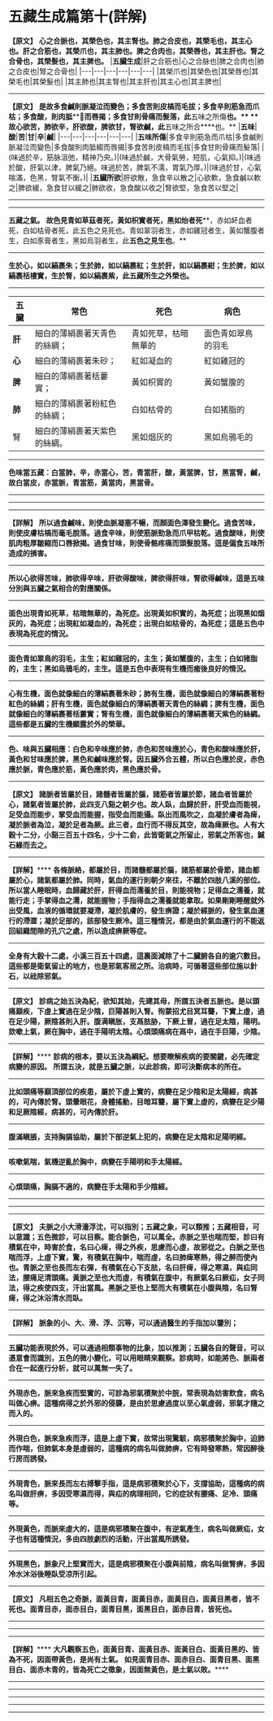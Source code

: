 # 五藏生成篇第十(詳解)

**【原文】**
**心之合脈也，其榮色也，其主腎也。肺之合皮也，其榮毛也，其主心也。肝之合筋也，其榮爪也，其主肺也。脾之合肉也，其榮唇也，其主肝也。腎之合骨也，其榮髮也，其主脾也。**
|**五臟生成**|肝之合筋也|心之合脉也|脾之合肉也|肺之合皮也|腎之合骨也|
|---|---|---|---|---|---|
|其榮爪也|其榮色也|其榮唇也|其榮毛也|其榮髮也|
|其主肺也|其主腎也|其主肝也|其主心也|其主脾也|


****
**【原文】**
**是故多食鹹則脈凝泣而變色；多食苦則皮槁而毛拔；多食辛則筋急而爪枯；多食酸，則肉胝********而唇揭；多食甘則骨痛而髮落，此****五味之所傷****也。**
**故心欲苦，肺欲辛，肝欲酸，脾欲甘，腎欲鹹，此****五味之所合****也。**
|**五味**|**酸**|**苦**|**甘**|**辛**|**鹹**|
|---|---|---|---|---|---|
|**五味所傷**|多食辛則筋急而爪枯|多食鹹則脈凝泣而變色|多食酸則肉胝縐而唇揭|多食苦則皮槁而毛拔|多食甘則骨痛而髮落|
|(味過於辛，筋脉沮弛，精神乃央。)|(味過於鹹，大骨氣勞，短肌，心氣抑。)|(味過於酸，肝氣以津，脾氣乃絕。味過於苦，脾氣不濡，胃氣乃厚。)|(味過於甘，心氣喘滿，色黑，腎氣不衡。)|
|**五臟所欲**|肝欲散，急食辛以散之|心欲軟，急食鹹以軟之|脾欲緩，急食甘以緩之|肺欲收，急食酸以收之|腎欲堅，急食苦以堅之|


****
****
**五藏之氣。**
**故色見青如草茲者死，黃如枳實者死，黑如****炲****者死****，赤如衃血者死，白如枯骨者死，此五色之見死也。青如翠羽者生，赤如雞冠者生，黃如蟹腹者生，白如豕膏者生，黑如烏羽者生，此****五色之見生也****。**
****
**生於心，如以縞裹朱；生於肺，如以縞裹紅；生於肝，如以縞裹紺；生於脾，如以縞裹栝樓實，生於腎，如以縞裹紫，此****五藏所生之外榮****也。**
****
|**五臟**|常色|死色|病色|
|---|---|---|---|
|**肝**|細白的薄絹裹著天青色的絲綢；|青如死草，枯暗無華的|面色青如翠鳥的羽毛|
|**心**|細白的薄絹裹著朱砂；|紅如凝血的|紅如雞冠的|
|**脾**|細白的薄絹裹著栝蔞實；|黃如枳實的|黃如蟹腹的|
|**肺**|細白的薄絹裹著粉紅色的絲綢；|白如枯骨的|白如猪脂的|
|腎|細白的薄絹裹著天紫色的絲綢。|黑如烟灰的|黑如烏鴉毛的|


****
**色味當五藏：白當肺，辛，赤當心，苦，青當肝，酸，黃當脾，甘，黑當腎，鹹，故****白當皮，赤當脈，青當筋，黃當肉，黑當骨****。**
****
****
****
**【詳解】**
**所以過食鹹味，則使血脈凝塞不暢，而顏面色澤發生變化。過食苦味，則使皮膚枯槁而毫毛脫落。過食辛味，則使筋脈勁急而爪甲枯乾。過食酸味，則使肌肉粗厚皺縮而口唇掀揭。過食甘味，則使骨骼疼痛而頭髮脫落。這是偏食五味所造成的損害。**
****
**所以心欲得苦味，肺欲得辛味，肝欲得酸味，脾欲得肝味，腎欲得鹹味，這是五味分別與五臟之氣相合的對應關係。**
****
**面色出現青如死草，枯暗無華的，為死症。出現黃如枳實的，為死症；出現黑如烟灰的，為死症；出現紅如凝血的，為死症；出現白如枯骨的，為死症；這是五色中表現為死症的情況。**
****
**面色青如翠鳥的羽毛，主生；紅如雞冠的，主生；黃如蟹腹的，主生；白如猪脂的，主生；黑如烏鴉毛的，主生。這是五色中表現有生機而癒後良好的情況。**
****
**心有生機，面色就像細白的薄絹裹著朱砂；肺有生機，面色就像細白的薄絹裹著粉紅色的絲綢；肝有生機，面色就像細白的薄絹裹著天青色的絲綢；脾有生機，面色就像細白的薄絹裹著栝蔞實；腎有生機，面色就像細白的薄絹裹著天紫色的絲綢。這些都是五臟的生機顯露於外的榮華。**
****
**色、味與五臟相應：白色和辛味應於肺，赤色和苦味應於心，青色和酸味應於肝，黃色和甘味應於脾，黑色和鹹味應於腎。因五臟外合五體，所以白色應於皮，赤色應於脈，青色應於筋，黃色應於肉，黑色應於骨。**
****
**【原文】**
**諸脈者皆屬於目，諸髓者皆屬於腦，諸筋者皆屬於節，諸血者皆屬於心，諸氣者皆屬於肺，此四支八谿之朝夕也。故人臥，血歸於肝，肝受血而能視，足受血而能步，掌受血而能握，指受血而能攝。臥出而風吹之，血凝於膚者為痺，凝於脈者為泣，凝於足者為厥。此三者，血行而不得反其空，故為痺厥也。人有大穀十二分，小谿三百五十四名，少十二俞，此皆衛氣之所留止，邪氣之所客也，鍼石緣而去之。**
****
**【詳解】******
**各條脈絡，都屬於目，而諸髓都屬於腦，諸筋都屬於骨節，諸血都屬於心，諸氣都屬於肺。同時，氣血的運行則朝夕來往，不離於四肢八溪的部位。所以當人睡眠時，血歸藏於肝，肝得血而濡養於目，則能視物；足得血之濡養，就能行走；手掌得血之濡，就能握物；手指得血之濡養就能拿取。如果剛剛睡醒就外出受風，血液的循環就要凝滯，凝於肌膚的，發生痹證；凝於經脈的，發生氣血運行的滯澀；凝於足部的，該部發生厥冷。這三種情況，都是由於氣血運行的不能返回組織間隙的孔穴之處，所以造成痹厥等症。**
****
**全身有大穀十二處，小溪三百五十四處，這裏面減除了十二臟腑各自的逾穴數目。這些都是衛氣留止的地方，也是邪氣客居之所。治病時，可循著這些部位施以針石，以祛除邪氣。**
****
**【原文】**
**診病之始五決為紀，欲知其始，先建其母，所謂五決者五脈也。是以頭痛巔疾，下虛上實過在足少陰，巨陽甚則入腎。徇蒙招尤目冥耳聾，下實上虛，過在足少陽，厥陰甚則入肝。**腹满瞋胀，支鬲胠胁**，下厥上冒，過在足太陰，陽明。欬嗽上氣，厥在胸中，過在手陽明太陰。心煩頭痛病在鬲中，過在手巨陽，少陰。**
****
**【詳解】******
**診病的根本，要以五決為綱紀。想要瞭解疾病的要關鍵，必先確定病變的原因。**
**所謂五決，就是五臟之脈，以此診病，即可決斷病本的所在。**
****
**比如頭痛等巔頂部位的疾患，屬於下虛上實的，病變在足少陰和足太陽經，病甚的，可內傳於腎。頭暈眼花，身體搖動，目暗耳聾，屬下實上虛的，病變在足少陽和足厥陰經，病甚的，可內傳於肝。**
****
**腹滿瞋脹，支持胸膈協助，屬於下部逆氣上犯的，病變在足太陰和足陽明經。**
****
**咳嗽氣喘，氣機逆亂於胸中，病變在手陽明和手太陽經。**
****
**心煩頭痛，胸膈不適的，病變在手太陽和手少陰經。**
****
****
****
**【原文】**
**夫脈之小大滑濇浮沈，可以指別；五藏之象，可以類推；五藏相音，可以意識；五色微診，可以目察。能合脈色，可以萬全。赤脈之至也喘而堅，診曰有積氣在中，時害於食，名曰心痺，得之外疾，思慮而心虛，故邪從之。白脈之至也喘而浮，上虛下實，驚，有積氣在胸中，喘而虛，名曰肺痺寒熱，得之醉而使內也。青脈之至也長而左右彈，有積氣在心下支胠，名曰肝痺，得之寒濕，與疝同法，腰痛足清頭痛。黃脈之至也大而虛，有積氣在腹中，有厥氣名曰厥疝，女子同法，得之疾使四支，汗出當風。黑脈之至也上堅而大有積氣在小腹與陰，名曰腎痺，得之沐浴清水而臥。**
****
**【詳解】**
**脈象的小、大、滑、浮、沉等，可以通過醫生的手指加以鑒別；**
****
**五臟功能表現於外，可以通過相類事物的比象，加以推測；五臟各自的聲音，可以憑意會而識別，五色的微小變化，可以用眼睛來觀察。診病時，如能將色、脈兩者合在一起進行分析，就可以萬無一失了。**
****
**外現赤色，脈來急疾而堅實的，可診為邪氣積聚於中脘，常表現為妨害飲食，病名叫做心痹。這種病得之於外邪的侵襲，是由於思慮過度以至心氣虛弱，邪氣才隨之而入的。**
****
**外現白色，脈來急疾而浮，這是上虛下實，故常出現驚駭，病邪積聚於胸中，迫肺而作喘，但肺氣本身是虛弱的，這種病的病名叫做肺痹，它有時發寒熱，常因醉後行房而誘發。**
****
**外現青色，脈來長而左右搏擊手指，這是病邪積聚於心下，支撐協助，這種病的病名叫做肝痹，多因受寒濕而得，與疝的病理相同，它的症狀有腰痛、足冷、頭痛等。**
****
**外現黃色，而脈來虛大的，這是病邪積聚在腹中，有逆氣產生，病名叫做厥疝，女子也有這種情況，多由四肢劇烈的活動，汗出當風所誘發。**
****
**外現黑色，脈象尺上堅實而大，這是病邪積聚在小腹與前陰，病名叫做腎痹，多因冷水沐浴後睡臥受凉所引起。**
****
**【原文】**
**凡相五色之奇脈，面黃目青，面黃目赤，面黃目白，面黃目黑者，皆不死也。面青目赤，面赤目白，面青目黑，面黑目白，面赤目青，皆死也。**
****
****
****
**【詳解】******
**大凡觀察五色，面黃目青、面黃目赤、面黃目白、面黃目黑的、皆為不死，因面帶黃色，是尚有土氣。**
**如見面青目赤、面赤目白、面青目黑、面黑目白、面赤木青的，皆為死亡之徵象，因面無黃色，是土氣以敗。******
****
****
****
****
****


